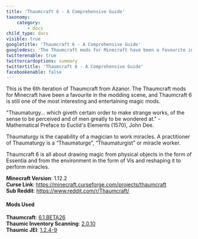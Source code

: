 ```yaml
---
title: 'Thaumcraft 6 - A Comprehensive Guide'
taxonomy:
    category:
        - docs
child_type: docs
visible: true
googletitle: 'Thaumcraft 6 - A Comprehensive Guide'
googledesc: 'The Thaumcraft mods for Minecraft have been a favourite in the modding scene, and Thaumcraft 6 is still one of the most interesting and entertaining magic mods.'
twitterenable: true
twittercardoptions: summary
twittertitle: 'Thaumcraft 6 - A Comprehensive Guide'
facebookenable: false
---
```


This is the 6th iteration of Thaumcraft from Azanor. The Thaumcraft mods for Minecraft have been a favourite in the modding scene, and Thaumcraft 6 is still one of the most interesting and entertaining magic mods.

"Thaumaturgy... which giveth certain order to make strange works, of the sense to be perceived and of men greatly to be wondered at." - Mathematical Preface to Euclid's Elements (1570), John Dee.

Thaumaturgy is the capability of a magician to work miracles. A practitioner of Thaumaturgy is a “Thaumaturge”, “Thaumaturgist” or miracle worker.

Thaumcraft 6 is all about drawing magic from physical objects in the form of Essentia and from the environment in the form of Vis and reshaping it to perform miracles.

**Minecraft Version**: 1.12.2  
**Curse Link**: https://minecraft.curseforge.com/projects/thaumcraft  
**Sub Reddit**: https://www.reddit.com/r/Thaumcraft/  

#### Mods Used
**Thaumcraft**: [6.1.BETA26 ](https://minecraft.curseforge.com/projects/thaumcraft/)  
**Thaumic Inventory Scanning**: [2.0.10 ](https://minecraft.curseforge.com/projects/thaumcraft-inventory-scanning)  
**Thaumic JEI**: [1.2.4-9](https://minecraft.curseforge.com/projects/thaumic-jei)   
